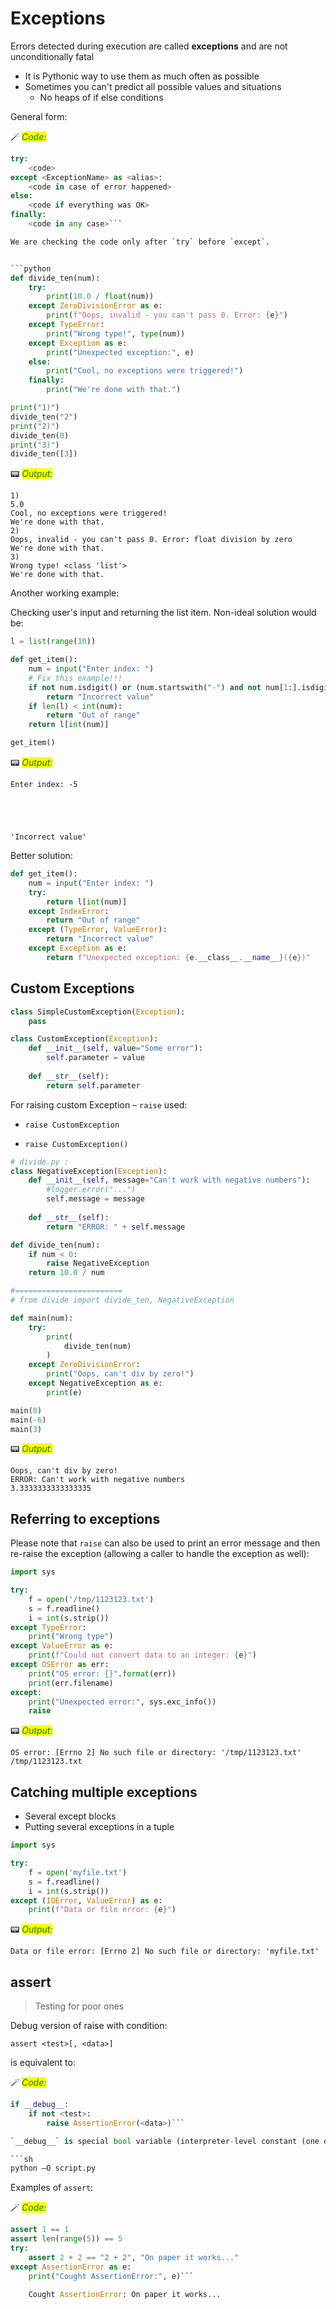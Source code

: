 # Exceptions

Errors detected during execution are called **exceptions** and are not unconditionally fatal

* It is Pythonic way to use them as much often as possible
* Sometimes you can't predict all possible values and situations
    * No heaps of if else conditions

General form:

🪄 _<mark style="color:green;">Code:</mark>_

```python
try:
    <code> 
except <ExceptionName> as <alias>:
    <code in case of error happened>
else: 
    <code if everything was OK>
finally: 
    <code in any case>```

We are checking the code only after `try` before `except`.


```python
def divide_ten(num): 
    try: 
        print(10.0 / float(num))
    except ZeroDivisionError as e: 
        print(f"Oops, invalid - you can't pass 0. Error: {e}") 
    except TypeError:
        print("Wrong type!", type(num))
    except Exception as e:
        print("Unexpected exception:", e)
    else: 
        print("Cool, no exceptions were triggered!") 
    finally: 
        print("We're done with that.")

print("1)")        
divide_ten("2") 
print("2)")
divide_ten(0)
print("3)")
divide_ten([3])
```

📟 _<mark style="color:green;">Output:</mark>_

    1)
    5.0
    Cool, no exceptions were triggered!
    We're done with that.
    2)
    Oops, invalid - you can't pass 0. Error: float division by zero
    We're done with that.
    3)
    Wrong type! <class 'list'>
    We're done with that.


Another working example:

Checking user's input and returning the list item.
Non-ideal solution would be:


```python
l = list(range(10))

def get_item():
    num = input("Enter index: ")
    # Fix this example!!!
    if not num.isdigit() or (num.startswith("-") and not num[1:].isdigit()):
        return "Incorrect value"
    if len(l) < int(num):
        return "Out of range"
    return l[int(num)]

get_item()
```

📟 _<mark style="color:green;">Output:</mark>_

    Enter index: -5





    'Incorrect value'



Better solution:


```python
def get_item():
    num = input("Enter index: ")
    try:
        return l[int(num)]
    except IndexError:
        return "Out of range"
    except (TypeError, ValueError):
        return "Incorrect value"
    except Exception as e:
        return f"Unexpected exception: {e.__class__.__name__}({e})"

```

## Custom Exceptions 

```python
class SimpleCustomException(Exception):
    pass

class CustomException(Exception): 
    def __init__(self, value="Some error"): 
        self.parameter = value 
        
    def __str__(self): 
        return self.parameter
```

For raising custom Exception – `raise` used:

* `raise CustomException`

* `raise CustomException()`


```python
# divide.py :
class NegativeException(Exception): 
    def __init__(self, message="Can't work with negative numbers"):
        #logger.error("...")
        self.message = message
    
    def __str__(self):
        return "ERROR: " + self.message

def divide_ten(num):
    if num < 0:
        raise NegativeException
    return 10.0 / num

#========================
# from divide import divide_ten, NegativeException

def main(num):
    try:
        print(
            divide_ten(num)
        )
    except ZeroDivisionError:
        print("Oops, can't div by zero!")
    except NegativeException as e:
        print(e) 

main(0)
main(-6)
main(3)
```

📟 _<mark style="color:green;">Output:</mark>_

    Oops, can't div by zero!
    ERROR: Can't work with negative numbers
    3.3333333333333335


## Referring to exceptions

Please note that `raise` can also be used to print an error message and then re-raise the exception (allowing a caller to handle the exception as well):


```python
import sys

try:
    f = open('/tmp/1123123.txt')
    s = f.readline()
    i = int(s.strip())
except TypeError:
    print("Wrong type")
except ValueError as e:
    print(f"Could not convert data to an integer: {e}")
except OSError as err: 
    print("OS error: {}".format(err))
    print(err.filename)
except:
    print("Unexpected error:", sys.exc_info())
    raise
```

📟 _<mark style="color:green;">Output:</mark>_

    OS error: [Errno 2] No such file or directory: '/tmp/1123123.txt'
    /tmp/1123123.txt


## Catching multiple exceptions

* Several except blocks
* Putting several exceptions in a tuple


```python
import sys

try:
    f = open('myfile.txt')
    s = f.readline()
    i = int(s.strip())
except (IOError, ValueError) as e: 
    print(f"Data or file error: {e}")
```

📟 _<mark style="color:green;">Output:</mark>_

    Data or file error: [Errno 2] No such file or directory: 'myfile.txt'


## assert

> Testing for poor ones

Debug version of raise with condition:

`assert <test>[, <data>]`

is equivalent to:

🪄 _<mark style="color:green;">Code:</mark>_

```python
if __debug__: 
    if not <test>: 
        raise AssertionError(<data>)```

`__debug__` is special bool variable (interpreter-level constant (one of very few ones!)) which allways is True unless `python` is called with `-O` (optimization, capital O – not a zero!)

```sh
python –O script.py
```

Examples of `assert`:


🪄 _<mark style="color:green;">Code:</mark>_

```python
assert 1 == 1
assert len(range(5)) == 5
try:
    assert 2 + 2 == "2 + 2", "On paper it works..."
except AssertionError as e:
    print("Cought AssertionError:", e)```

    Cought AssertionError: On paper it works...
